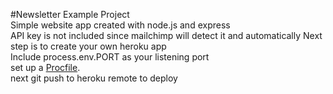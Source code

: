 #Newsletter Example Project  
Simple website app created with node.js and express  
API key is not included since mailchimp will detect it and automatically
Next step is to create your own heroku app  
Include process.env.PORT as your listening port  
set up a [Procfile](https://devcenter.heroku.com/articles/getting-started-with-nodejs#define-a-procfile).  
next git push to heroku remote to deploy  
